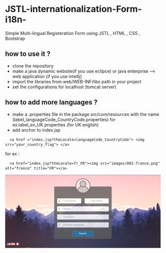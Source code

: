# JSTL-internationalization-Form-i18n-
Simple Multi-lingual Registeration Form using JSTL , HTML , CSS , Bootstrap

## how to use it ?
* clone the repository
* make a java dynamic website(if you use eclipce) or java enterprise --> web application  (if you use intellij)
* import the libraries from web/WEB-INF/libs path in your project
* set the configurations for localhost (tomcat server)

## how to add more languages ?
* make a .properties file in the package src/com/resources with the name (label_languageCode_CountryCode.properties) for ex:label_en_UK.properties (for UK english)
* add anchor to index.jsp   
```
  <a href ="index.jsp?theLocale=languageCode_CountryCode"> <img src="your_country_flag"> </a>
```
for ex :
```
  <a href="index.jsp?theLocale=fr_FR"><img src="images/001-france.png" alt="france" title="FR"></a>
```

![english page](https://github.com/EngAhmedSalah/JSTL-internationalization-Form-i18n-/blob/master/images/english.PNG)
